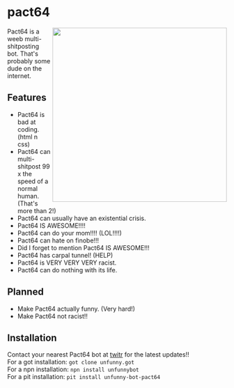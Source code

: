 # pact64

<img height="400" align="right" src="https://i.imgur.com/7k35Css.jpg" />

Pact64 is a weeb multi-shitposting bot. That's probably some dude on the internet.  
  
## Features
- Pact64 is bad at coding. (html n css)
- Pact64 can multi-shitpost 99 x the speed of a normal human. (That's more than 2!)
- Pact64 can usually have an existential crisis.
- Pact64 IS AWESOME!!!!
- Pact64 can do your mom!!!! (LOL!!!!)
- Pact64 can hate on finobe!!!
- Did I forget to mention Pact64 IS AWESOME!!!
- Pact64 has carpal tunnel! (HELP)
- Pact64 is VERY VERY VERY racist.
- Pact64 can do nothing with its life.
## Planned
- Make Pact64 actually funny. (Very hard!)
- Make Pact64 not racist!!
## Installation
Contact your nearest Pact64 bot at [twitr](https://www.twitter.com/pact420) for the latest updates!!  
For a got installation: `got clone unfunny.got`  
For a npn installation: `npn install unfunnybot`  
For a pit installation: `pit install unfunny-bot-pact64`  